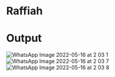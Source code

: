 # Raffiah
# Output
![WhatsApp Image 2022-05-16 at 2 03 1](https://user-images.githubusercontent.com/97391128/168577630-250aa5cd-6956-4d0a-ac6b-7499904a0c07.png)
![WhatsApp Image 2022-05-16 at 2 03 7](https://user-images.githubusercontent.com/97391128/168577632-5a3c4f47-cf05-4526-a156-1df133eb3fa2.png)
![WhatsApp Image 2022-05-16 at 2 03 8](https://user-images.githubusercontent.com/97391128/168577635-1e74dfe0-c8e1-4170-8024-2fdc94c8e9f2.png)
